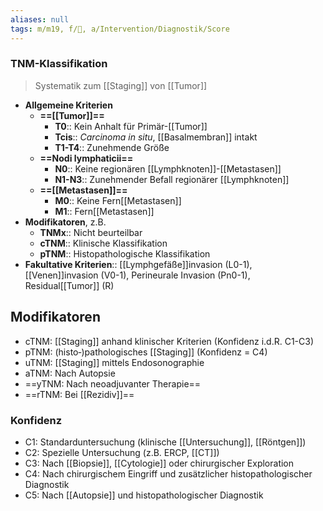```yaml
---
aliases: null
tags: m/m19, f/🦀, a/Intervention/Diagnostik/Score
---
```

### TNM-Klassifikation
> Systematik zum [[Staging]] von [[Tumor]]
- **Allgemeine Kriterien**
	- **==[[Tumor]]==**
		- **T0**:: Kein Anhalt für Primär-[[Tumor]]
		- **Tcis**:: *Carcinoma in situ*, [[Basalmembran]] intakt
		- **T1-T4**:: Zunehmende Größe
	- **==Nodi lymphaticii==**
		- **N0**:: Keine regionären [[Lymphknoten]]-[[Metastasen]]
		- **N1-N3**:: Zunehmender Befall regionärer [[Lymphknoten]]
	- **==[[Metastasen]]==**
		- **M0**:: Keine Fern[[Metastasen]]
		- **M1**:: Fern[[Metastasen]]
- **Modifikatoren**, z.B.
	- **TNMx**:: Nicht beurteilbar
	- **cTNM**:: Klinische Klassifikation
	- **pTNM**:: Histopathologische Klassifikation
- **Fakultative Kriterien**:: [[Lymphgefäße]]invasion (L0-1), [[Venen]]invasion (V0-1), Perineurale Invasion (Pn0-1), Residual[[Tumor]] (R)

## Modifikatoren
- cTNM: [[Staging]] anhand klinischer Kriterien (Konfidenz i.d.R. C1-C3)
- pTNM: (histo‑)pathologisches [[Staging]] (Konfidenz = C4)
- uTNM: [[Staging]] mittels Endosonographie
- aTNM: Nach Autopsie
- ==yTNM: Nach neoadjuvanter Therapie==
- ==rTNM: Bei [[Rezidiv]]==

### Konfidenz
- C1: Standarduntersuchung (klinische [[Untersuchung]], [[Röntgen]])
- C2: Spezielle Untersuchung (z.B. ERCP, [[CT]])
- C3: Nach [[Biopsie]], [[Cytologie]] oder chirurgischer Exploration
- C4: Nach chirurgischem Eingriff und zusätzlicher histopathologischer Diagnostik
- C5: Nach [[Autopsie]] und histopathologischer Diagnostik